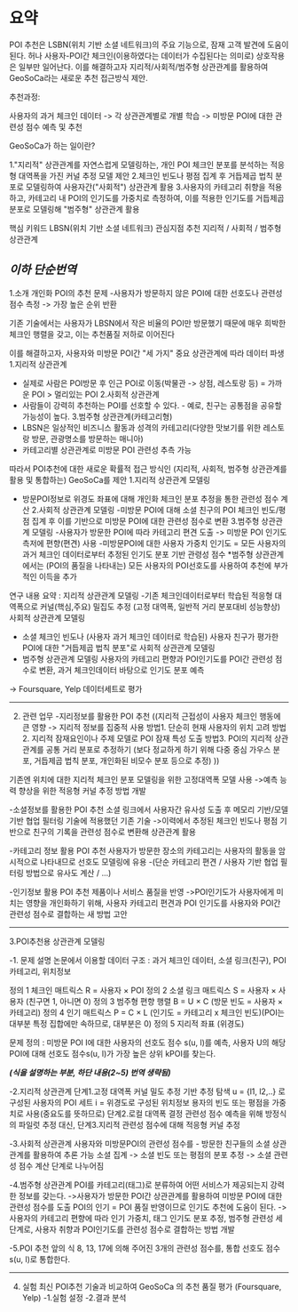 **요약**
============================================

POI 추천은 LSBN(위치 기반 소셜 네트워크)의 주요 기능으로, 잠재 고객 발견에 도움이 된다.
허나 사용자-POI간 체크인(이용하였다는 데이터가 수집된다는 의미로) 상호작용은 일부만 일어난다.
이를 해결하고자 지리적/사회적/범주형 상관관계를 활용하여 GeoSoCa라는 새로운 추천 접근방식 제안.

추천과정:

사용자의 과거 체크인 데이터 -> 각 상관관계별로 개별 학습 -> 미방문 POI에 대한 관련성 점수 예측 및 추천

GeoSoCa가 하는 일이란?

1."지리적" 상관관계를 자연스럽게 모델링하는, 개인 POI 체크인 분포를 분석하는 적응형 대역폭을 가진 커널 추정 모델 제안
2.체크인 빈도나 평점 집계 후 거듭제곱 법칙 분포로 모델링하여 사용자간("사회적") 상관관계 활용
3.사용자의 카테고리 취향을 적용하고, 카테고리 내 POI의 인기도를 가중치로 측정하여, 이를 적용한 인기도를 거듭제곱 분포로 모델링해 "범주형" 상관관계 활용


핵심 키워드
LBSN(위치 기반 소셜 네트워크)
관심지점 추천
지리적 / 사회적 / 범주형 상관관계

***이하 단순번역***
----------------------------------------------------------------------------------------------------------------------------------------------------

1.소개
개인화 POI의 추천 문제
-사용자가 방문하지 않은 POI에 대한 선호도나 관련성 점수 측정 -> 가장 높은 순위 반환

기존 기술에서는 사용자가 LBSN에서 작은 비율의 POI만 방문했기 때문에 매우 희박한 체크인 행렬을 갖고, 이는 추천품질 저하로 이어진다

이를 해결하고자, 사용자와 미방문 POI간 "세 가지" 중요 상관관계에 따라 데이터 파생
1.지리적 상관관계
 - 실제로 사람은 POI방문 후 인근 POI로 이동(박물관 -> 상점, 레스토랑 등) = 가까운 POI > 멀리있는 POI
2.사회적 상관관계
- 사람들이 강력히 추천하는 POI를 선호할 수 있다. - 예로, 친구는 공통점을 공유할 가능성이 높다.
3.범주형 상관관계(카테고리형)
- LBSN은 일상적인 비즈니스 활동과 성격의 카테고리(다양한 맛보기를 위한 레스토랑 방문, 관광명소를 방문하는 매니아)
- 카테고리별 상관관계로 미방문 POI 관련성 추측 가능

따라서 POI추천에 대한 새로운 확률적 접근 방식인 (지리적, 사회적, 범주형 상관관계를 활용 및 통합하는) GeoSoCa를 제안
1.지리적 상관관계 모델링
- 방문POI정보로 위경도 좌표에 대해 개인화 체크인 분포 추정을 통한 관련성 점수 계산
2.사회적 상관관계 모델링
-미방문 POI에 대해 소셜 친구의 POI 체크인 빈도/평점 집계 후 이를 기반으로 미방문 POI에 대한 관련성 점수로 변환
3.범주형 상관관계 모델링
-사용자가 방문한 POI에 따라 카테고리 편견 도출 -> 미방문 POI 인기도 측저에 편향(편견) 사용
-미방문POI에 대한 사용자 가중치 인기도  = 모든 사용자의 과거 체크인 데이터로부터 추정된 인기도 분포 기반 관령성 점수
*범주형 상관관계에서는 (POI의 품질을 나타내는) 모든 사용자의 POI선호도를 사용하여 추천에 부가적인 이득을 추가

연구 내용 요약 : 
지리적 상관관계 모델링
-기존 체크인데이터로부터 학습된 적응형 대역폭으로 커널(핵심,주요) 밀집도 추정 (고정 대역폭, 일반적 거리 분포대비 성능향상)
사회적 상관관계 모델링
- 소셜 체크인 빈도나 (사용자 과거 체크인 데이터로 학습된) 사용자 친구가 평가한 POI에 대한 "거듭제곱 법칙 분포"로  사회적 상관관계 모델링 
- 범주형 상관관계 모델링
사용자의 카테고리 편향과 POI인기도를 POI간 관련성 점수로 변환, 과거 체크인데이터 바탕으로 인기도 분포 예측

-> Foursquare, Yelp 데이터세트로 평가 

----------------------------------------------------------------------------------------------------------------------------------------------------

2. 관련 업무
-지리정보를 활용한 POI 추천
((지리적 근접성이 사용자 체크인 행동에 큰 영향 -> 지리적 정보를 집중적 사용
방법1. 단순히 현재 사용자의 위치 고려
방법2. 지리적 잠재요인이나 주제 모델로 POI 잠재 특성 도출
방법3. POI의 지리적 상관관계를 공통 거리 분포로 추정하기 
(보다 정교하게 하기 위해 다중 중심 가우스 분포, 거듭제곱 법칙 분포, 개인화된 비모수 분포 등으로 추정) ))

기존엔 위치에 대한 지리적 체크인 분포 모델링을 위한 고정대역폭 모델 사용
->예측 능력 향상을 위한 적응형 커널 추정 방법 개발

-소셜정보를 활용한 POI 추천
소셜 링크에서 사용자간 유사성 도출 후 메모리 기반/모델 기반 협업 필터링 기술에 적용했던 기존 기술
->이력에서 추정된 체크인 빈도나 평점 기반으로 친구의 기록을 관련성 점수로 변환해 상관관계 활용

-카테고리 정보 활용 POI 추천
사용자가 방문한 장소의 카테고리는 사용자의 활동을 암시적으로 나타내므로 선호도 모델링에 유용
-(단순 카테고리 편견 / 사용자 기반 협업 필터링 방법으로 유사도 계산 / ...)

-인기정보 활용 POI 추천
제품이나 서비스 품질을 반영
->POI인기도가 사용자에게 미치는 영향을 개인화하기 위해, 사용자 카테고리 편견과 POI 인기도를 사용자와 POI간 관련성 점수로 결합하는 새 방법 고안

----------------------------------------------------------------------------------------------------------------------------------------------------

3.POI추천용 상관관계 모델링

-1. 문제 설명
논문에서 이용할 데이터 구조 : 과거 체크인 데이터, 소셜 링크(친구), POI카테고리, 위치정보

정의 1 체크인 매트릭스 R =  사용자 × POI 
정의 2 소셜 링크 매트릭스 S = 사용자 × 사용자 (친구면 1, 아니면 0)
정의 3 범주형 편향 행렬 B = U × C (방문 빈도 = 사용자 × 카테고리)
정의 4 인기 매트릭스 P = C × L  (인기도 = 카테고리 x 체크인 빈도)(POI는 대부분 특정 집합에만 속하므로, 대부분은 0)
정의 5 지리적 좌표 (위경도)

문제 정의 : 미방문 POI I에 대한 사용자의 선호도 점수 s(u, l)를 예측, 사용자 U의 해당 POI에 대해 선호도 점수s(u, l)가 가장 높은 상위 kPOI를 찾는다.


***(식을 설명하는 부분, 하단 내용(2~5) 번역 생략됨)***

-2.지리적 상관관계
단계1.고정 대역폭 커널 밀도 추정 기반 추정 탐색
	u = {l1, l2,..} 로 구성된 사용자의 POI 세트
	i = 위경도로 구성된 위치정보
	용자의 빈도 또는 평점을 가중치로 사용(중요도를 뜻하므로)
단계2.로컬 대역폭 결정
	관련성 점수 예측을 위해 방정식의 파일럿 추정 대신, 
단계3.지리적 관련성 점수에 대해 적응형 커널 추정

-3.사회적 상관관계
사용자와 미방문POI의 관련성 점수를 - 방문한 친구들의 소셜 상관관계를 활용하여 추론 가능
소셜 집계 -> 소셜 빈도 또는 평점의 분포 추정 -> 소셜 관련성 점수 계산 단계로 나누어짐

-4.범주형 상관관계
POI를 카테고리(태그)로 분류하여 어떤 서비스가 제공되는지 강력한 정보를 갖는다.
->사용자가 방문한 POI간 상관관계를 활용하여 미방문 POI에 대한 관련성 점수를 도출
POI의 인기 = POI 품질 반영이므로 인기도 추천에 도움이 된다.
-> 사용자의 카테고리 편향에 따라 인기 가중치, 태그 인기도 분포 추정, 범주형 관련성 세 단계로, 
사용자 취향과 POI인기도를 관련성 점수로 결합하는 방법 개발

-5.POI 추천
앞의 식 8, 13, 17에 의해 주어진 3개의 관련성 점수를, 통합 선호도 점수 s(u, l)로 통합한다.

----------------------------------------------------------------------------------------------------------------------------------------------------

4. 실험
최신 POI추천 기술과 비교하여 GeoSoCa 의 추천 품질 평가 (Foursquare, Yelp)
-1.실험 설정
-2.결과 분석
